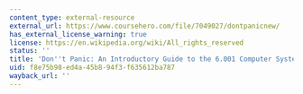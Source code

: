 ```yaml
---
content_type: external-resource
external_url: https://www.coursehero.com/file/7049027/dontpanicnew/
has_external_license_warning: true
license: https://en.wikipedia.org/wiki/All_rights_reserved
status: ''
title: 'Don''t Panic: An Introductory Guide to the 6.001 Computer System'
uid: f8e75b98-ed4a-45b8-94f3-f635612ba787
wayback_url: ''
---
```

